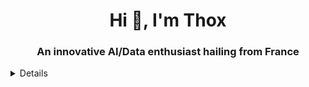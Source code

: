 <h1 align="center">Hi 👋, I'm Thox</h1>
<h3 align="center">An innovative AI/Data enthusiast hailing from France</h3>

<details>
  
## About Me 🙋‍♂️
- 🌱 I’m currently learning LLM, scrapping and data basics.

## My Skills 🛠️
- 💻 Languages: Python, Go, C++, Rust
- 🌐 Web Development: HTML, CSS, JS
- 📱 Mobile Development: Kotlin
- 📈 Data Science: Pandas, NumPy, TensorFlow
- 🎨 Design: Adobe Photoshop, Illustrator, Blender

<p>&nbsp;<img align="center" src="https://github-readme-stats.vercel.app/api?username=DIGIX666&show_icons=true&locale=en" alt="DIGIX666" /></p>
